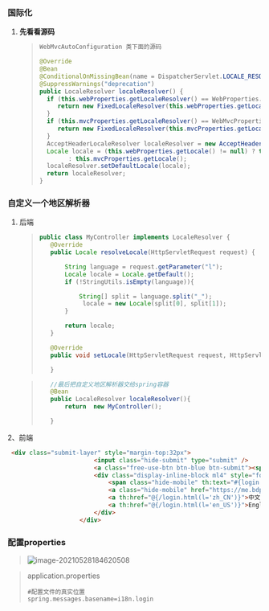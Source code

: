 ### 国际化

1. **先看看源码**

   >
   >
   >```java
   >WebMvcAutoConfiguration 类下面的源码
   >```
   >
   >
   >
   >```java
   >@Override
   >@Bean
   >@ConditionalOnMissingBean(name = DispatcherServlet.LOCALE_RESOLVER_BEAN_NAME)
   >@SuppressWarnings("deprecation")
   >public LocaleResolver localeResolver() {
   >   if (this.webProperties.getLocaleResolver() == WebProperties.LocaleResolver.FIXED) {
   >      return new FixedLocaleResolver(this.webProperties.getLocale());
   >   }
   >   if (this.mvcProperties.getLocaleResolver() == WebMvcProperties.LocaleResolver.FIXED) {
   >      return new FixedLocaleResolver(this.mvcProperties.getLocale());
   >   }
   >   AcceptHeaderLocaleResolver localeResolver = new AcceptHeaderLocaleResolver();
   >   Locale locale = (this.webProperties.getLocale() != null) ? this.webProperties.getLocale()
   >         : this.mvcProperties.getLocale();
   >   localeResolver.setDefaultLocale(locale);
   >   return localeResolver;
   >}
   >```



### 自定义一个地区解析器

1. 后端

   >```java
   >public class MyController implements LocaleResolver {
   >    @Override
   >    public Locale resolveLocale(HttpServletRequest request) {
   >
   >        String language = request.getParameter("l");
   >        Locale locale = Locale.getDefault();
   >        if (!StringUtils.isEmpty(language)){
   >
   >            String[] split = language.split("_");
   >             locale = new Locale(split[0], split[1]);
   >        }
   >
   >        return locale;
   >    }
   >
   >    @Override
   >    public void setLocale(HttpServletRequest request, HttpServletResponse response, Locale locale) {
   >
   >    }
   >```

   >```java
   >	//最后把自定义地区解析器交给spring容器
   >    @Bean
   >    public LocaleResolver localeResolver(){
   >        return  new MyController();
   >
   >    }
   >```




2、前端	

```html
 <div class="submit-layer" style="margin-top:32px">
                        <input class="hide-submit" type="submit" />
                        <a class="free-use-btn btn-blue btn-submit"><span th:text="#{login.tip}">登录</span></a>
                        <div class="display-inline-block ml4" style="font-size:12px;">
                            <span class="hide-mobile" th:text="#{login.user}">还没有账号?</span>
                            <a class="hide-mobile" href="https://me.bdp.cn/register.html">[[#{login.res}]]</a>
                            <a th:href="@{/login.html(l='zh_CN')}">中文</a>
                            <a th:href="@{/login.html(l='en_US')}">English</a>
                        </div>
                    </div>
```

### 配置properties

>
>
>![image-20210528184620508](C:\Users\HP\AppData\Roaming\Typora\typora-user-images\image-20210528184620508.png)

>
>
>application.properties
>
>```properties
>#配置文件的真实位置
>spring.messages.basename=i18n.login
>```
>
>
